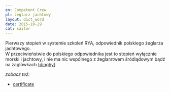 ```yaml
---
en: Competent Crew
pl: żeglarz jachtowy
layout: dict_word
date: 2015-10-29
cat: sailor
---
```


Pierwszy stopień w systemie szkoleń RYA, odpowiednik polskiego żeglarza jachtowego.  
W przeciwieństwie do polskiego odpowiednika jest to stopień wyłącznie morski i jachtowy, i nie ma nic wspólnego 
z żeglarstwem śródlądowym bądź na żaglówkach [[dinghy](/dict/d/dinghy_2.html)]. 

*zobacz też:*

* [certificate](/dict/c/certificate.html)